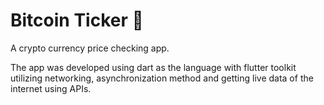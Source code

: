 
# Bitcoin Ticker 🤑


A crypto currency price checking app.

The app was developed using dart as the language with flutter toolkit utilizing networking, asynchronization method and getting live data of the internet using APIs.


